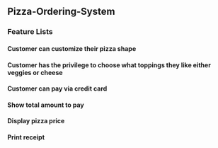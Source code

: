 ## Pizza-Ordering-System
### Feature Lists
#### Customer can customize their pizza shape
#### Customer has the privilege to choose what toppings they like either veggies or cheese
#### Customer can pay via credit card
#### Show total amount to pay
#### Display pizza price
#### Print receipt
